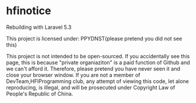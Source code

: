 # hfinotice

Rebuilding with Laravel 5.3

This project is licensed under: PPYDNST(please pretend you did not see this)

This project is not intended to be open-sourced. If you accidentally see this page, this is because "private organiaziton" is a paid function of Github and we can't afford it. Therefore, please pretend you have never seen it and close your browser window. If you are not a member of DevTeam,HFIProgramming club, any attempt of viewing this code, let alone reproducing, is illegal, and will be prosecuted under Copyright Law of People's Republic of China.
